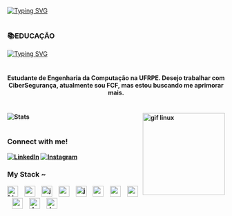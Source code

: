 [![Typing SVG](https://readme-typing-svg.demolab.com?font=Fira+Code&pause=1000&color=EFF727&width=435&lines=Hello%2C+i'am+Adielson+%F0%9F%91%8B)](https://git.io/typing-svg)


#

### 📚EDUCAÇÃO

[![Typing SVG](https://readme-typing-svg.demolab.com?font=Fira+Code&pause=1000&color=4400F7&width=435&lines=%23!%2Fbin%2FJesus)](https://git.io/typing-svg)
#

<p align="center"><b>Estudante de Engenharia da Computação na UFRPE. Desejo trabalhar com CiberSegurança, atualmente sou FCF, mas estou buscando me aprimorar mais.

#

![Stats](https://github-readme-stats.vercel.app/api?username=Adielson-Cordeiro&theme=highcontrast&show_icons=truelocale=pt-br) 
<img align="right" alt="gif linux" height="190px" src="https://media.tenor.com/dHk-LfzHrtwAAAAi/linux-computer.gif">


#

<h3 align="left">Connect with me!</h3>

[![LinkedIn](https://img.shields.io/badge/-LinkedIn-000?style=for-the-badge&logo=linkedin&logoColor=FF00F6&color:FFF)](https://www.linkedin.com/in/adielson-cordeiro-do-nascimento-b5371618b/)
[![Instagram](https://img.shields.io/badge/-Instagram-000?style=for-the-badge&logo=instagram&logoColor=FF00F6&color:FFF)](https://www.instagram.com/adielsonacn/)


<h3 align="left">My Stack ~</h3>

<div align="left">
  <img src="https://cdn.jsdelivr.net/gh/devicons/devicon@latest/icons/linux/linux-original.svg" height="25" alt="html5 logo"  />
  <img width="8" />
  <img src="https://cdn.jsdelivr.net/gh/devicons/devicon@latest/icons/archlinux/archlinux-original.svg" height="25" alt="css3 logo"  />
  <img width="8" />
  <img src="https://cdn.jsdelivr.net/gh/devicons/devicon@latest/icons/oracle/oracle-original.svg" height="25" alt="javascript logo"  />
  <img width="8" />
  <img src="https://cdn.jsdelivr.net/gh/devicons/devicon@latest/icons/bash/bash-original.svg" height="25" alt="react logo"  />
  <img width="8" />
  <img src="https://cdn.jsdelivr.net/gh/devicons/devicon@latest/icons/docker/docker-original.svg" height="25" alt="java logo"  />
  <img width="8" />
  <img src="https://cdn.jsdelivr.net/gh/devicons/devicon@latest/icons/nginx/nginx-original.svg" height="25" alt="spring logo"  />
  <img width="8" />
  <img src="https://cdn.jsdelivr.net/gh/devicons/devicon@latest/icons/powershell/powershell-original.svg" height="25" alt="c logo"  />
  <img width="8" />
  <img src="https://cdn.jsdelivr.net/gh/devicons/devicon/icons/mysql/mysql-original.svg" height="25" alt="mysql logo"  />
  <img width="8" />
  <img src="https://cdn.jsdelivr.net/gh/devicons/devicon/icons/postgresql/postgresql-original.svg" height="25" alt="postgresql logo"  />
  <img width="8" />
  <img src="https://cdn.jsdelivr.net/gh/devicons/devicon@latest/icons/putty/putty-original.svg" height="25" alt="docker logo"  />
  <img width="8" />
  <img src="https://cdn.jsdelivr.net/gh/devicons/devicon@latest/icons/amazonwebservices/amazonwebservices-original-wordmark.svg" height="25" alt="docker logo"  />
</div>

#